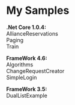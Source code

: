 # My Samples

<p><b>.Net Core 1.0.4:</b><br/>
AllianceReservations<br/>
Paging<br/>
Train</p>

<p><b>FrameWork 4.6:</b><br/>
Algorithms<br/>
ChangeRequestCreator<br/>
SimpleLogin</p>

<p><b>FrameWork 3.5:</b><br/>
DualListExample</p>
